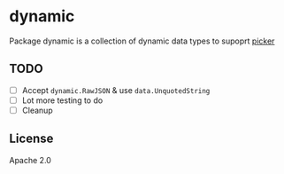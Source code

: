 # dynamic

Package dynamic is a collection of dynamic data types to supoprt [picker](https://github.com/chanced/picker)

## TODO

- [ ] Accept `dynamic.RawJSON` & use `data.UnquotedString`
- [ ] Lot more testing to do
- [ ] Cleanup

## License

Apache 2.0
